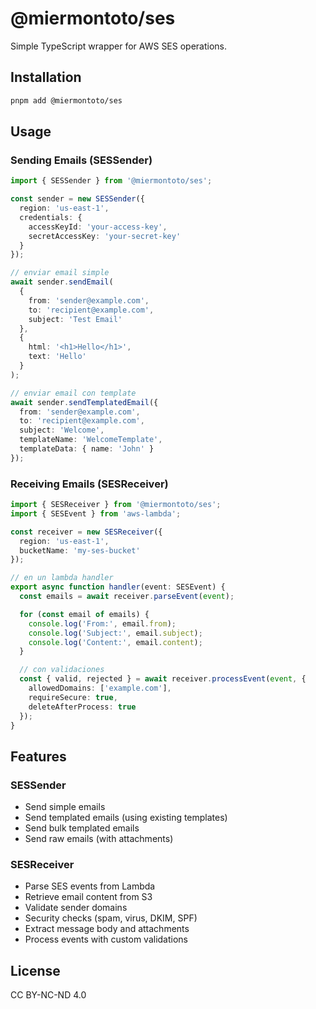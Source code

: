 # @miermontoto/ses

Simple TypeScript wrapper for AWS SES operations.

## Installation

```bash
pnpm add @miermontoto/ses
```

## Usage

### Sending Emails (SESSender)

```typescript
import { SESSender } from '@miermontoto/ses';

const sender = new SESSender({
  region: 'us-east-1',
  credentials: {
    accessKeyId: 'your-access-key',
    secretAccessKey: 'your-secret-key'
  }
});

// enviar email simple
await sender.sendEmail(
  {
    from: 'sender@example.com',
    to: 'recipient@example.com',
    subject: 'Test Email'
  },
  {
    html: '<h1>Hello</h1>',
    text: 'Hello'
  }
);

// enviar email con template
await sender.sendTemplatedEmail({
  from: 'sender@example.com',
  to: 'recipient@example.com',
  subject: 'Welcome',
  templateName: 'WelcomeTemplate',
  templateData: { name: 'John' }
});
```

### Receiving Emails (SESReceiver)

```typescript
import { SESReceiver } from '@miermontoto/ses';
import { SESEvent } from 'aws-lambda';

const receiver = new SESReceiver({
  region: 'us-east-1',
  bucketName: 'my-ses-bucket'
});

// en un lambda handler
export async function handler(event: SESEvent) {
  const emails = await receiver.parseEvent(event);

  for (const email of emails) {
    console.log('From:', email.from);
    console.log('Subject:', email.subject);
    console.log('Content:', email.content);
  }

  // con validaciones
  const { valid, rejected } = await receiver.processEvent(event, {
    allowedDomains: ['example.com'],
    requireSecure: true,
    deleteAfterProcess: true
  });
}
```

## Features

### SESSender

- Send simple emails
- Send templated emails (using existing templates)
- Send bulk templated emails
- Send raw emails (with attachments)

### SESReceiver

- Parse SES events from Lambda
- Retrieve email content from S3
- Validate sender domains
- Security checks (spam, virus, DKIM, SPF)
- Extract message body and attachments
- Process events with custom validations

## License

CC BY-NC-ND 4.0
